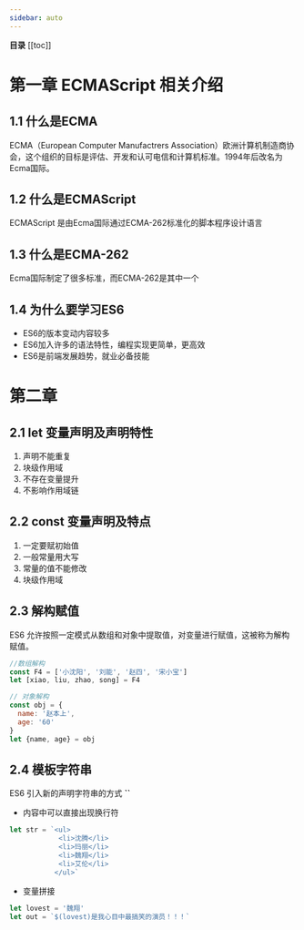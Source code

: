 ```yaml
---
sidebar: auto
---
```


**目录**
[[toc]]

# 第一章 ECMAScript 相关介绍

## 1.1 什么是ECMA

ECMA（European Computer Manufactrers Association）欧洲计算机制造商协会，这个组织的目标是评估、开发和认可电信和计算机标准。1994年后改名为Ecma国际。

## 1.2 什么是ECMAScript

ECMAScript 是由Ecma国际通过ECMA-262标准化的脚本程序设计语言

## 1.3 什么是ECMA-262

Ecma国际制定了很多标准，而ECMA-262是其中一个

## 1.4 为什么要学习ES6

* ES6的版本变动内容较多
* ES6加入许多的语法特性，编程实现更简单，更高效
* ES6是前端发展趋势，就业必备技能

# 第二章

## 2.1 let 变量声明及声明特性

1. 声明不能重复
2. 块级作用域
3. 不存在变量提升
4. 不影响作用域链

## 2.2 const 变量声明及特点

1. 一定要赋初始值
2. 一般常量用大写
3. 常量的值不能修改
4. 块级作用域

## 2.3 解构赋值

ES6 允许按照一定模式从数组和对象中提取值，对变量进行赋值，这被称为解构赋值。

```javascript
//数组解构
const F4 = ['小沈阳', '刘能', '赵四', '宋小宝']
let [xiao, liu, zhao, song] = F4
```

```javascript
// 对象解构
const obj = {
  name: '赵本上',
  age: '60'
}
let {name, age} = obj
```

## 2.4 模板字符串

ES6 引入新的声明字符串的方式  **``** 

* 内容中可以直接出现换行符

```javascript
let str = `<ul>
            <li>沈腾</li>
            <li>玛丽</li>
            <li>魏翔</li>
            <li>艾伦</li>
           </ul>`
```

* 变量拼接

```javascript
let lovest = '魏翔'
let out = `$(lovest)是我心目中最搞笑的演员！！！`
```




